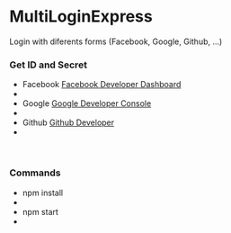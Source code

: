 # MultiLoginExpress
Login with  diferents forms (Facebook, Google, Github, ...)
<br>
<h3>Get ID and Secret</h3>
<ul>
<li>Facebook <a href="https://developers.facebook.com/apps/">Facebook Developer Dashboard</a><li>
<li>Google <a href="https://console.developers.google.com">Google Developer Console</a><li>
<li>Github <a href="https://developer.github.com/">Github Developer</a><li>
</ul>
<br>
<h3>Commands</h3>
<ul>
<li>npm install<li>
<li>npm start<li>
</ul>
